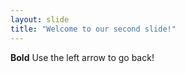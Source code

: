 ```yaml
---
layout: slide
title: "Welcome to our second slide!"
---
```

**Bold**
Use the left arrow to go back!
